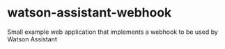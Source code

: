 # watson-assistant-webhook
Small example web application that implements a webhook to be used by Watson Assistant
